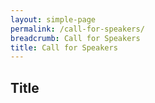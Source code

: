 ```yaml
---
layout: simple-page
permalink: /call-for-speakers/
breadcrumb: Call for Speakers
title: Call for Speakers
---
```



## Title
